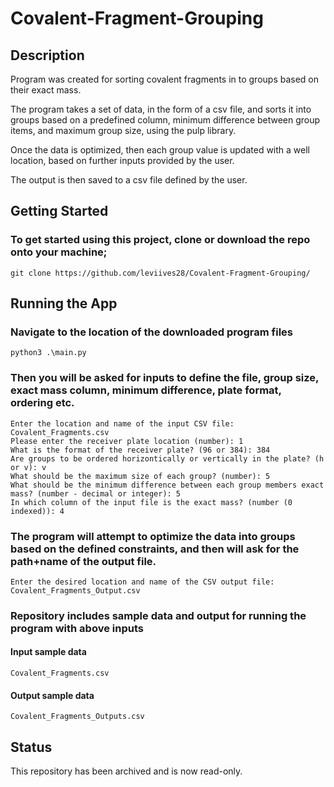 # Covalent-Fragment-Grouping


## Description
Program was created for sorting covalent fragments in to groups based on their exact mass.

The program takes a set of data, in the form of a csv file, and sorts it into groups based on a predefined column, minimum difference between group items, and maximum group size, using the pulp library.

Once the data is optimized, then each group value is updated with a well location, based on further inputs provided by the user.

The output is then saved to a csv file defined by the user.


## Getting Started
### To get started using this project, clone or download the repo onto your machine;

```
git clone https://github.com/leviives28/Covalent-Fragment-Grouping/
```


## Running the App

### Navigate to the location of the downloaded program files
```
python3 .\main.py
```

### Then you will be asked for inputs to define the file, group size, exact mass column, minimum difference, plate format, ordering etc.

```
Enter the location and name of the input CSV file: Covalent_Fragments.csv
Please enter the receiver plate location (number): 1
What is the format of the receiver plate? (96 or 384): 384
Are groups to be ordered horizontically or vertically in the plate? (h or v): v
What should be the maximum size of each group? (number): 5
What should be the minimum difference between each group members exact mass? (number - decimal or integer): 5
In which column of the input file is the exact mass? (number (0 indexed)): 4
```

### The program will attempt to optimize the data into groups based on the defined constraints, and then will ask for the path+name of the output file.

```
Enter the desired location and name of the CSV output file: Covalent_Fragments_Output.csv
```

### Repository includes sample data and output for running the program with above inputs

#### Input sample data
```
Covalent_Fragments.csv
```

#### Output sample data
```
Covalent_Fragments_Outputs.csv
```

## Status

This repository has been archived and is now read-only.
